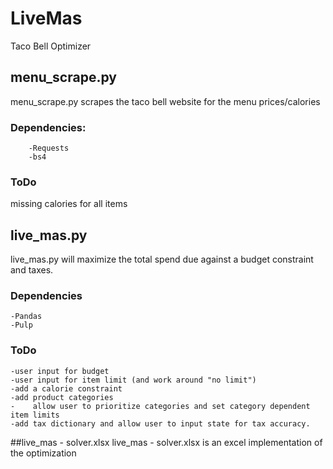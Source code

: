 # LiveMas
 Taco Bell Optimizer


## menu_scrape.py
menu_scrape.py scrapes the taco bell website for the menu prices/calories

### Dependencies: 
        -Requests
        -bs4

### ToDo
missing calories for all items

## live_mas.py        
live_mas.py will maximize the total spend due against a budget constraint and
taxes.  

### Dependencies 
    -Pandas
    -Pulp

### ToDo
    -user input for budget
    -user input for item limit (and work around "no limit")
    -add a calorie constraint
    -add product categories
    -    allow user to prioritize categories and set category dependent item limits
    -add tax dictionary and allow user to input state for tax accuracy. 
    
##live_mas - solver.xlsx
live_mas - solver.xlsx is an excel implementation of the optimization